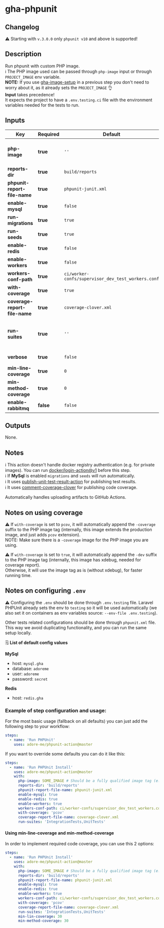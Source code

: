 # gha-phpunit

## Changelog
:warning: Starting with `v.3.0.0` only `phpunit v10` and above is supported!

## Description
Run phpunit with custom PHP image.  
ℹ The PHP image used can be passed through `php-image` input or through `PROJECT_IMAGE` env variable.  
**NOTE:** If you use [gha-image-setup](https://github.com/adore-me/gha-image-setup) in a previous step you don't need to worry about it, as it already sets the `PROJECT_IMAGE` 👌    
**Input** takes precedence!  
It expects the project to have a `.env.testing.ci` file with the environment variables needed for the tests to run.

## Inputs
| Key                           | Required  | Default                                            | Description                                                                                               |
|-------------------------------|-----------|----------------------------------------------------|-----------------------------------------------------------------------------------------------------------|
| **php-image**                 | **true**  | `''`                                               | PHP image to use (fully qualified image address. ex: quay.io/adoreme/nginx-fpm-alpine:v0.0.1).            |
| **reports-dir**               | **true**  | `build/reports`                                    | Report files directory (no trailing `/`).                                                                 |
| **phpunit-report-file-name**  | **true**  | `phpunit-junit.xml`                                | PHPUnit report file name.                                                                                 |
| **enable-mysql**              | **true**  | `false`                                            | Enable/disable MySql deploy.                                                                              |
| **run-migrations**            | **true**  | `true`                                             | Run migrations. Disabled if `enable-mysql: false`.                                                        |
| **run-seeds**                 | **true**  | `true`                                             | Run seeds. Disabled if `enable-mysql: false`.                                                             |
| **enable-redis**              | **true**  | `false`                                            | Enable/disable Redis deploy.                                                                              |
| **enable-workers**            | **true**  | `false`                                            | Enable/disable workers in PHP container.                                                                  |
| **workers-conf-path**         | **true**  | `ci/worker-confs/supervisor_dev_test_workers.conf` | File path for supervisor config.                                                                          |
| **with-coverage**             | **true**  | `true`                                             | Run also code coverage when running unit tests.                                                           |
| **coverage-report-file-name** | **true**  | `coverage-clover.xml`                              | Code coverage report file name.                                                                           |
| **run-suites**                | **true**  | `''`                                               | Run specific suites. Pass suites as a comma separated list, no spaces (e.g. "UnitTests,IntegrationTests") |
| **verbose**                   | **true**  | `false`                                            | Run PHPUnit in verbose mode                                                                               |
| **min-line-coverage**         | **true**  | `0`                                                | Minimum percentage acceptable for line coverage                                                           |
| **min-method-coverage**       | **true**  | `0`                                                | Minimum percentage acceptable for method coverage                                                         |
| **enable-rabbitmq**           | **false** | `false`                                            | Enable rabbitMq deploy.                                                                                   |

## Outputs
None.

## Notes
ℹ This action doesn't handle docker registry authentication (e.g. for private images).
You can run [docker/login-action@v1](https://github.com/docker/login-action) before this step.  
ℹ If **MySql** is enabled `migrations` and `seeds` will run automatically.  
ℹ It uses [publish-unit-test-result-action](https://github.com/EnricoMi/publish-unit-test-result-action) for publishing test results.  
ℹ It uses [comment-coverage-clover](https://github.com/lucassabreu/comment-coverage-clover) for publishing code coverage.

Automatically handles uploading artifacts to GitHub Actions.

## Notes on using coverage
⚠ If `with-coverage` is set to `pcov`, it will automatically append the `-coverage` suffix to the PHP image tag (internally, this image extends the production image, and just adds `pcov` extension).  
NOTE: Make sure there is a `-coverage` image for the PHP image you are using.

⚠ If `with-coverage` is set to `true`, it will automatically append the `-dev` suffix to the PHP image tag (internally, this image has xdebug, needed for coverage report).  
Otherwise, it will use the image tag as is (without xdebug), for faster running time.

## Notes on configuring `.env`
⚠ Configuring the `.env` should be done through `.env.testing` file. 
Laravel PHPUnit already sets the env to `testing` so it will be used automatically (we also set it on containers as env variables source: `--env-file .env.testing`). 

Other tests related configurations should be done through `phpunit.xml` file.   
This way we avoid duplicating functionality, and you can run the same setup locally.

🗒 **List of default config values**

**MySql**
- host: `mysql.gha`
- database: `adoreme`
- user: `adoreme`
- password: `secret`

**Redis**
- host: `redis.gha`

### Example of step configuration and usage:
For the most basic usage (fallback on all defaults) you can just add the following step to your workflow:

```yaml
steps:
  - name: 'Run PHPUnit'
    uses: adore-me/phpunit-action@master
```

If you want to override some defaults you can do it like this:

```yaml
steps:
  - name: 'Run PHPUnit Install'
    uses: adore-me/phpunit-action@master
    with:
      php-image: SOME_IMAGE # Should be a fully qualified image tag (e.g. `quay.io/adore-me/nginx-fpm-alpine:php-7.4.3-c2-v1.1.1`)
      reports-dir: 'build/reports'
      phpunit-report-file-name: phpunit-junit.xml
      enable-mysql: true
      enable-redis: true
      enable-workers: true
      workers-conf-path: ci/worker-confs/supervisor_dev_test_workers.conf
      with-coverage: 'pcov'
      coverage-report-file-name: coverage-clover.xml
      run-suites: 'IntegrationTests,UnitTests'
```

#### Using min-line-coverage and min-method-coverage
In order to implement required code coverage, you can use this 2 options:

```yaml
steps:
  - name: 'Run PHPUnit Install'
    uses: adore-me/phpunit-action@master
    with:
      php-image: SOME_IMAGE # Should be a fully qualified image tag (e.g. `quay.io/adore-me/nginx-fpm-alpine:php-7.4.3-c2-v1.1.1`)
      reports-dir: 'build/reports'
      phpunit-report-file-name: phpunit-junit.xml
      enable-mysql: true
      enable-redis: true
      enable-workers: true
      workers-conf-path: ci/worker-confs/supervisor_dev_test_workers.conf
      with-coverage: 'pcov'
      coverage-report-file-name: coverage-clover.xml
      run-suites: 'IntegrationTests,UnitTests'
      min-lin-coverage: 30
      min-method-coverage: 30
```
